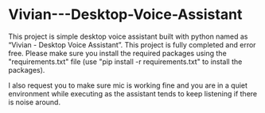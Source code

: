 # Vivian---Desktop-Voice-Assistant

This project is simple desktop voice assistant built with python named as “Vivian - Desktop Voice Assistant”. This project is fully completed and error free.
Please make sure you install  the required packages using the "requirements.txt" file (use "pip install -r  requirements.txt" to install the packages).

I also request you to make sure mic is working fine and you are in a quiet environment while executing as the assistant tends to keep listening if there is noise around.

